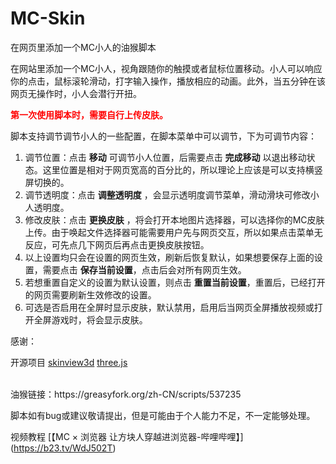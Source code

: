 # MC-Skin
在网页里添加一个MC小人的油猴脚本

在网站里添加一个MC小人，视角跟随你的触摸或者鼠标位置移动。小人可以响应你的点击，鼠标滚轮滑动，打字输入操作，播放相应的动画。此外，当五分钟在该网页无操作时，小人会潜行开扭。

**<span style="color:red">第一次使用脚本时，需要自行上传皮肤。</span>**

脚本支持调节调节小人的一些配置，在脚本菜单中可以调节，下为可调节内容：
1. 调节位置：点击 **移动** 可调节小人位置，后需要点击 **完成移动** 以退出移动状态。这里位置是相对于网页宽高的百分比的，所以理论上应该是可以支持横竖屏切换的。
2. 调节透明度：点击 **调整透明度** ，会显示透明度调节菜单，滑动滑块可修改小人透明度。
3. 修改皮肤：点击 **更换皮肤** ，将会打开本地图片选择器，可以选择你的MC皮肤上传。由于唤起文件选择器可能需要用户先与网页交互，所以如果点击菜单无反应，可先点几下网页后再点击更换皮肤按钮。
4. 以上设置均只会在设置的网页生效，刷新后恢复默认，如果想要保存上面的设置，需要点击 **保存当前设置**，点击后会对所有网页生效。
5. 若想重置自定义的设置为默认设置，则点击 **重置当前设置**，重置后，已经打开的网页需要刷新生效修改的设置。
6. 可选是否启用在全屏时显示皮肤，默认禁用，启用后当网页全屏播放视频或打开全屏游戏时，将会显示皮肤。

感谢：

开源项目 [skinview3d](https://github.com/bs-community/skinview3d) [three.js](https://github.com/mrdoob/three.js/)

<br>
油猴链接：https://greasyfork.org/zh-CN/scripts/537235

脚本如有bug或建议敬请提出，但是可能由于个人能力不足，不一定能够处理。

视频教程 [【MC × 浏览器 让方块人穿越进浏览器-哔哩哔哩】] (https://b23.tv/WdJ502T)
